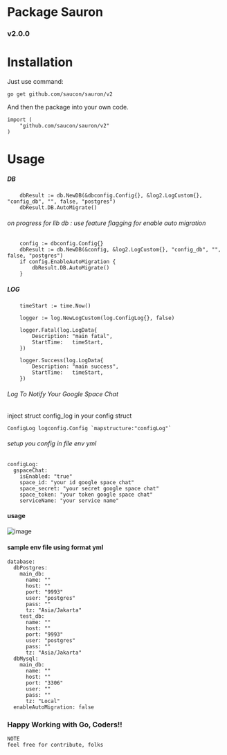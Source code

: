 # Package Sauron

### v2.0.0

# Installation

Just use command:

```
go get github.com/saucon/sauron/v2
```

And then the package into your own code.

```
import (
	"github.com/saucon/sauron/v2"
)
```

# Usage

##### DB
```
	dbResult := db.NewDB(&dbconfig.Config{}, &log2.LogCustom{}, "config_db", "", false, "postgres")
	dbResult.DB.AutoMigrate()
```
###### on progress for lib db : use feature flagging for enable auto migration
```
	config := dbconfig.Config{}
	dbResult := db.NewDB(&config, &log2.LogCustom{}, "config_db", "", false, "postgres")
	if config.EnableAutoMigration {
		dbResult.DB.AutoMigrate()
	}
```

##### LOG
```
	timeStart := time.Now()

	logger := log.NewLogCustom(log.ConfigLog{}, false)

	logger.Fatal(log.LogData{
		Description: "main fatal",
		StartTime:   timeStart,
	})

	logger.Success(log.LogData{
		Description: "main success",
		StartTime:   timeStart,
	})
```
###### Log To Notify Your Google Space Chat
inject struct config_log in your config struct
```
ConfigLog logconfig.Config `mapstructure:"configLog"`
```
###### setup you config in file env yml
```
configLog:
  gspaceChat:
    isEnabled: "true"
    space_id: "your id google space chat"
    space_secret: "your secret google space chat"
    space_token: "your token google space chat"
    serviceName: "your service name"
```
#### usage
![image](https://github.com/saucon/sauron/assets/168184421/864bb24c-73b5-405c-9581-ccb7cd740a2a)


#### sample env file using format yml
```
database:
  dbPostgres:
    main_db:
      name: ""
      host: ""
      port: "9993"
      user: "postgres"
      pass: ""
      tz: "Asia/Jakarta"
    test_db:
      name: ""
      host: ""
      port: "9993"
      user: "postgres"
      pass: ""
      tz: "Asia/Jakarta"
  dbMysql:
    main_db:
      name: ""
      host: ""
      port: "3306"
      user: ""
      pass: ""
      tz: "Local"
  enableAutoMigration: false
```

### Happy Working with Go, Coders!!

```
NOTE
feel free for contribute, folks
```
